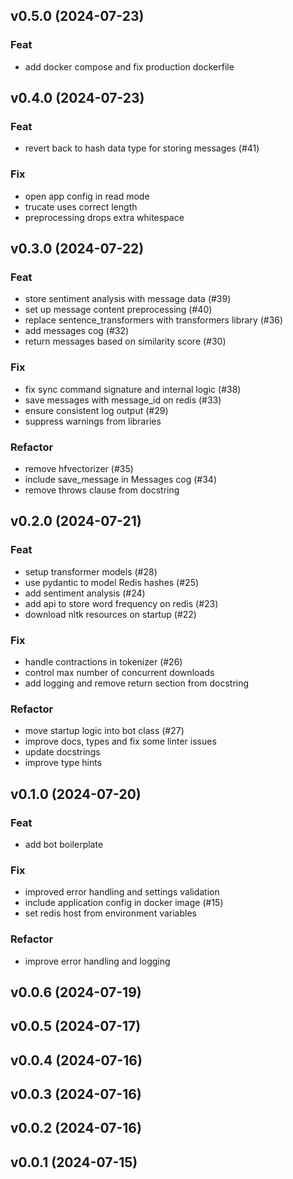 ## v0.5.0 (2024-07-23)

### Feat

- add docker compose and fix production dockerfile

## v0.4.0 (2024-07-23)

### Feat

- revert back to hash data type for storing messages (#41)

### Fix

- open app config in read mode
- trucate uses correct length
- preprocessing drops extra whitespace

## v0.3.0 (2024-07-22)

### Feat

- store sentiment analysis with message data (#39)
- set up message content preprocessing (#40)
- replace sentence_transformers with transformers library (#36)
- add messages cog (#32)
- return messages based on similarity score (#30)

### Fix

- fix sync command signature and internal logic (#38)
- save messages with message_id on redis (#33)
- ensure consistent log output (#29)
- suppress warnings from libraries

### Refactor

- remove hfvectorizer (#35)
- include save_message in Messages cog (#34)
- remove throws clause from docstring

## v0.2.0 (2024-07-21)

### Feat

- setup transformer models (#28)
- use pydantic to model Redis hashes (#25)
- add sentiment analysis (#24)
- add api to store word frequency on redis (#23)
- download nltk resources on startup (#22)

### Fix

- handle contractions in tokenizer (#26)
- control max number of concurrent downloads
- add logging and remove return section from docstring

### Refactor

- move startup logic into bot class (#27)
- improve docs, types and fix some linter issues
- update docstrings
- improve type hints

## v0.1.0 (2024-07-20)

### Feat

- add bot boilerplate

### Fix

- improved error handling and settings validation
- include application config in docker image (#15)
- set redis host from environment variables

### Refactor

- improve error handling and logging

## v0.0.6 (2024-07-19)

## v0.0.5 (2024-07-17)

## v0.0.4 (2024-07-16)

## v0.0.3 (2024-07-16)

## v0.0.2 (2024-07-16)

## v0.0.1 (2024-07-15)
